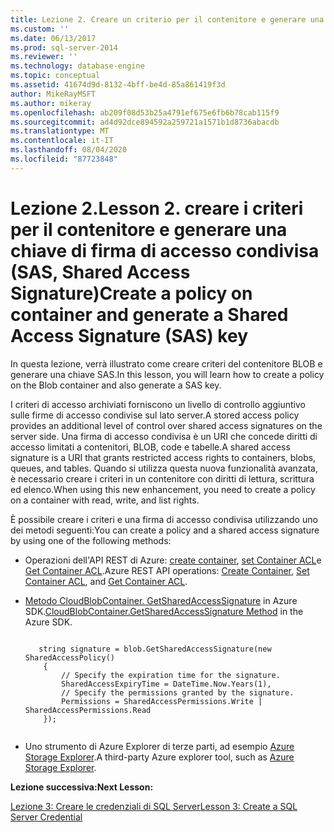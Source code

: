 ```yaml
---
title: Lezione 2. Creare un criterio per il contenitore e generare una chiave di firma di accesso condiviso | Microsoft Docs
ms.custom: ''
ms.date: 06/13/2017
ms.prod: sql-server-2014
ms.reviewer: ''
ms.technology: database-engine
ms.topic: conceptual
ms.assetid: 41674d9d-8132-4bff-be4d-85a861419f3d
author: MikeRayMSFT
ms.author: mikeray
ms.openlocfilehash: ab209f08d53b25a4791ef675e6fb6b78cab115f9
ms.sourcegitcommit: ad4d92dce894592a259721a1571b1d8736abacdb
ms.translationtype: MT
ms.contentlocale: it-IT
ms.lasthandoff: 08/04/2020
ms.locfileid: "87723848"
---
```

# <a name="lesson-2-create-a-policy-on-container-and-generate-a-shared-access-signature-sas-key"></a><span data-ttu-id="88960-103">Lezione 2.</span><span class="sxs-lookup"><span data-stu-id="88960-103">Lesson 2.</span></span> <span data-ttu-id="88960-104">creare i criteri per il contenitore e generare una chiave di firma di accesso condivisa (SAS, Shared Access Signature)</span><span class="sxs-lookup"><span data-stu-id="88960-104">Create a policy on container and generate a Shared Access Signature (SAS) key</span></span>
  <span data-ttu-id="88960-105">In questa lezione, verrà illustrato come creare criteri del contenitore BLOB e generare una chiave SAS.</span><span class="sxs-lookup"><span data-stu-id="88960-105">In this lesson, you will learn how to create a policy on the Blob container and also generate a SAS key.</span></span>  
  
 <span data-ttu-id="88960-106">I criteri di accesso archiviati forniscono un livello di controllo aggiuntivo sulle firme di accesso condivise sul lato server.</span><span class="sxs-lookup"><span data-stu-id="88960-106">A stored access policy provides an additional level of control over shared access signatures on the server side.</span></span> <span data-ttu-id="88960-107">Una firma di accesso condivisa è un URI che concede diritti di accesso limitati a contenitori, BLOB, code e tabelle.</span><span class="sxs-lookup"><span data-stu-id="88960-107">A shared access signature is a URI that grants restricted access rights to containers, blobs, queues, and tables.</span></span> <span data-ttu-id="88960-108">Quando si utilizza questa nuova funzionalità avanzata, è necessario creare i criteri in un contenitore con diritti di lettura, scrittura ed elenco.</span><span class="sxs-lookup"><span data-stu-id="88960-108">When using this new enhancement, you need to create a policy on a container with read, write, and list rights.</span></span>  
  
 <span data-ttu-id="88960-109">È possibile creare i criteri e una firma di accesso condivisa utilizzando uno dei metodi seguenti:</span><span class="sxs-lookup"><span data-stu-id="88960-109">You can create a policy and a shared access signature by using one of the following methods:</span></span>  
  
-   <span data-ttu-id="88960-110">Operazioni dell'API REST di Azure: [create container](https://msdn.microsoft.com/library/azure/dd179468.aspx), [set Container ACL](https://msdn.microsoft.com/library/azure/dd179391.aspx)e [Get Container ACL](https://msdn.microsoft.com/library/azure/dd179469.aspx).</span><span class="sxs-lookup"><span data-stu-id="88960-110">Azure REST API operations: [Create Container](https://msdn.microsoft.com/library/azure/dd179468.aspx), [Set Container ACL](https://msdn.microsoft.com/library/azure/dd179391.aspx), and [Get Container ACL](https://msdn.microsoft.com/library/azure/dd179469.aspx).</span></span>  
  
-   <span data-ttu-id="88960-111">[Metodo CloudBlobContainer. GetSharedAccessSignature](https://docs.microsoft.com/dotnet/api/microsoft.azure.storage.blob.cloudblobcontainer.getsharedaccesssignature) in Azure SDK.</span><span class="sxs-lookup"><span data-stu-id="88960-111">[CloudBlobContainer.GetSharedAccessSignature Method](https://docs.microsoft.com/dotnet/api/microsoft.azure.storage.blob.cloudblobcontainer.getsharedaccesssignature) in the Azure SDK.</span></span>  
  
    ```  
  
       string signature = blob.GetSharedAccessSignature(new SharedAccessPolicy()   
        {   
            // Specify the expiration time for the signature.   
            SharedAccessExpiryTime = DateTime.Now.Years(1),   
            // Specify the permissions granted by the signature.    
            Permissions = SharedAccessPermissions.Write | SharedAccessPermissions.Read   
        });  
  
    ```  
  
-   <span data-ttu-id="88960-112">Uno strumento di Azure Explorer di terze parti, ad esempio [Azure Storage Explorer](https://azurestorageexplorer.codeplex.com/).</span><span class="sxs-lookup"><span data-stu-id="88960-112">A third-party Azure explorer tool, such as [Azure Storage Explorer](https://azurestorageexplorer.codeplex.com/).</span></span>  
  
 <span data-ttu-id="88960-113">**Lezione successiva:**</span><span class="sxs-lookup"><span data-stu-id="88960-113">**Next Lesson:**</span></span>  
  
 [<span data-ttu-id="88960-114">Lezione 3: Creare le credenziali di SQL Server</span><span class="sxs-lookup"><span data-stu-id="88960-114">Lesson 3: Create a SQL Server Credential</span></span>](../relational-databases/lesson-2-create-a-sql-server-credential-using-a-shared-access-signature.md)  
  
